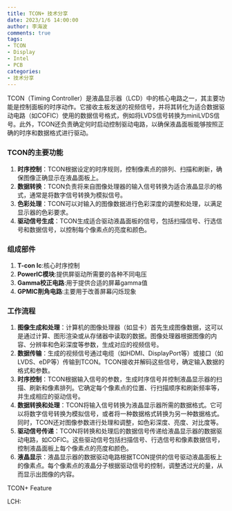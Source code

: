 ```yaml
---
title: TCON+ 技术分享
date: 2023/1/6 14:00:00
author: 李海波
comments: true
tags: 
- TCON
- Display
- Intel
- PCB
categories: 
- 技术分享
---
```



TCON（Timing Controller）是液晶显示器（LCD）中的核心电路之一，其主要功能是控制面板的时序动作。它接收主板发送的视频信号，并将其转化为适合数据驱动电路（如COFIC）使用的数据信号格式，例如将LVDS信号转换为miniLVDS信号。此外，TCON还负责确定何时启动控制驱动电路，以确保液晶面板能够按照正确的时序和数据格式进行驱动。

<!--more-->

### TCON的主要功能

1. **时序控制**：TCON根据设定的时序规则，控制像素点的排列、扫描和刷新，确保图像正确显示在液晶面板上。
2. **数据转换**：TCON负责将来自图像处理器的输入信号转换为适合液晶显示的格式，通常是将数字信号转换为模拟信号。
3. **色彩处理**：TCON可以对输入的图像数据进行色彩深度的调整和处理，以满足显示器的色彩要求。
4. **驱动信号生成**：TCON生成适合驱动液晶面板的信号，包括扫描信号、行选信号和数据信号，以控制每个像素点的亮度和颜色。



### 组成部件

1. **T-con Ic**:核心时序控制
2. **PowerIC模块**:提供屏驱动所需要的各种不同电压
3. **Gamma校正电路**:用于提供合适的屏幕gamma值
4. **GPMIC削角电路**:主要用于改善屏幕闪烁现象

### 工作流程

1. **图像生成和处理**：计算机的图像处理器（如显卡）首先生成图像数据，这可以是通过计算、图形渲染或从存储器中读取的数据。图像处理器根据图像的内容、分辨率和色彩深度等参数，生成对应的视频信号。
2. **数据传输**：生成的视频信号通过电缆（如HDMI、DisplayPort等）或接口（如LVDS、eDP等）传输到TCON。TCON接收并解码这些信号，确定输入数据的格式和参数。
3. **时序控制**：TCON根据输入信号的参数，生成时序信号并控制液晶显示器的扫描、刷新和像素排列。它确定每个像素点的位置、行扫描顺序和刷新频率等，并生成相应的驱动信号。
4. **数据转换和处理**：TCON将输入信号转换为液晶显示器所需的数据格式。它可以将数字信号转换为模拟信号，或者将一种数据格式转换为另一种数据格式。同时，TCON还对图像参数进行处理和调整，如色彩深度、亮度、对比度等。
5. **驱动信号传递**：TCON将转换和处理后的数据信号传递给液晶显示器的数据驱动电路，如COFIC。这些驱动信号包括扫描信号、行选信号和像素数据信号，控制液晶面板上每个像素点的亮度和颜色。
6. **液晶显示**：液晶显示器的数据驱动电路根据TCON提供的信号驱动液晶面板上的像素点。每个像素点的液晶分子根据驱动信号的控制，调整透过光的量，从而显示出图像的内容。



TCON+ Feature

LCH: